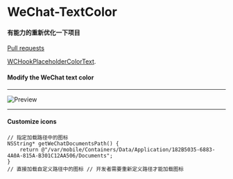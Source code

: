 # WeChat-TextColor
#### 有能力的重新优化一下项目
[Pull requests](https://github.com/Mieing/WeChat-TextColor/pulls)

[WCHookPlaceholderColorText](https://github.com/Mieing/WCHookPlaceholderColorText).
#### Modify the WeChat text color
***
![Preview](https://github.com/Mieing/WeChat-TextColor/blob/master/effect.jpg)


***
#### **Customize icons**

```objc
// 指定加载路径中的图标
NSString* getWeChatDocumentsPath() {
    return @"/var/mobile/Containers/Data/Application/182B5035-6883-4A0A-815A-B301C12AA506/Documents";  
}
// 直接加载自定义路径中的图标 // 开发者需要重新定义路径才能加载图标
